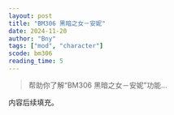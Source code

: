 ```yaml
---
layout: post
title: "BM306 黑暗之女－安妮"
date: 2024-11-20
author: "Bny"
tags: ["mod", "character"]
scode: bm306
reading_time: 5
---
```


> 帮助你了解“BM306 黑暗之女－安妮”功能...

内容后续填充。
